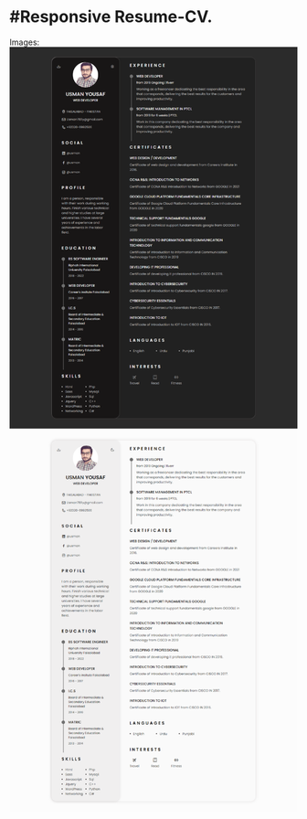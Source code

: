 #Responsive Resume-CV.
===
Images: 
![alt text](assets/img/1.png "")
![alt text](assets/img/2.png "")
